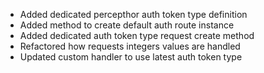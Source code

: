 - Added dedicated percepthor auth token type definition
- Added method to create default auth route instance
- Added dedicated auth token type request create method
- Refactored how requests integers values are handled
- Updated custom handler to use latest auth token type
